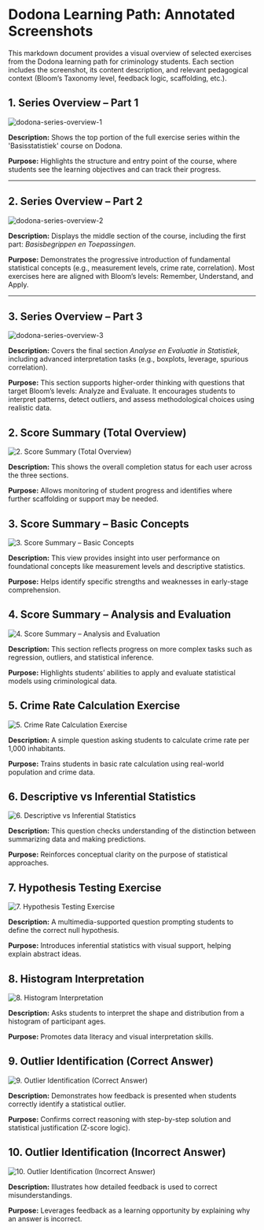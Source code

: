 # Dodona Learning Path: Annotated Screenshots

This markdown document provides a visual overview of selected exercises from the Dodona learning path for criminology students. Each section includes the screenshot, its content description, and relevant pedagogical context (Bloom’s Taxonomy level, feedback logic, scaffolding, etc.).

## 1. Series Overview – Part 1

![dodona-series-overview-1](../images/dodona-series-overview-1.png)

**Description:** Shows the top portion of the full exercise series within the 'Basisstatistiek' course on Dodona.

**Purpose:** Highlights the structure and entry point of the course, where students see the learning objectives and can track their progress.

---

## 2. Series Overview – Part 2

![dodona-series-overview-2](../images/dodona-series-overview-2.png)

**Description:** Displays the middle section of the course, including the first part: *Basisbegrippen en Toepassingen*.

**Purpose:** Demonstrates the progressive introduction of fundamental statistical concepts (e.g., measurement levels, crime rate, correlation). Most exercises here are aligned with Bloom’s levels: Remember, Understand, and Apply.

---

## 3. Series Overview – Part 3

![dodona-series-overview-3](../images/dodona-series-overview-3.png)

**Description:** Covers the final section *Analyse en Evaluatie in Statistiek*, including advanced interpretation tasks (e.g., boxplots, leverage, spurious correlation).

**Purpose:** This section supports higher-order thinking with questions that target Bloom’s levels: Analyze and Evaluate. It encourages students to interpret patterns, detect outliers, and assess methodological choices using realistic data.

## 2. Score Summary (Total Overview)

![2. Score Summary (Total Overview)](../images/dodona_scoresheet_total_overview.png)

**Description:** This shows the overall completion status for each user across the three sections.

**Purpose:** Allows monitoring of student progress and identifies where further scaffolding or support may be needed.

## 3. Score Summary – Basic Concepts

![3. Score Summary – Basic Concepts](../images/dodona_scoresheet_basisbegrippen_toepassingen.png)

**Description:** This view provides insight into user performance on foundational concepts like measurement levels and descriptive statistics.

**Purpose:** Helps identify specific strengths and weaknesses in early-stage comprehension.

## 4. Score Summary – Analysis and Evaluation

![4. Score Summary – Analysis and Evaluation](../images/dodona_scoresheet_analyse_evaluatie_statistiek.png)

**Description:** This section reflects progress on more complex tasks such as regression, outliers, and statistical inference.

**Purpose:** Highlights students’ abilities to apply and evaluate statistical models using criminological data.

## 5. Crime Rate Calculation Exercise

![5. Crime Rate Calculation Exercise](../images/crime-rate-calculation.png)

**Description:** A simple question asking students to calculate crime rate per 1,000 inhabitants.

**Purpose:** Trains students in basic rate calculation using real-world population and crime data.

## 6. Descriptive vs Inferential Statistics

![6. Descriptive vs Inferential Statistics](../images/descriptive-vs-inferential.png)

**Description:** This question checks understanding of the distinction between summarizing data and making predictions.

**Purpose:** Reinforces conceptual clarity on the purpose of statistical approaches.

## 7. Hypothesis Testing Exercise

![7. Hypothesis Testing Exercise](../images/hypothesis-video-question.png)

**Description:** A multimedia-supported question prompting students to define the correct null hypothesis.

**Purpose:** Introduces inferential statistics with visual support, helping explain abstract ideas.

## 8. Histogram Interpretation

![8. Histogram Interpretation](../images/histogram-interpretation.png)

**Description:** Asks students to interpret the shape and distribution from a histogram of participant ages.

**Purpose:** Promotes data literacy and visual interpretation skills.

## 9. Outlier Identification (Correct Answer)

![9. Outlier Identification (Correct Answer)](../images/outlier-feedback-correct.png)

**Description:** Demonstrates how feedback is presented when students correctly identify a statistical outlier.

**Purpose:** Confirms correct reasoning with step-by-step solution and statistical justification (Z-score logic).

## 10. Outlier Identification (Incorrect Answer)

![10. Outlier Identification (Incorrect Answer)](../images/outlier-feedback-wrong.png)

**Description:** Illustrates how detailed feedback is used to correct misunderstandings.

**Purpose:** Leverages feedback as a learning opportunity by explaining why an answer is incorrect.

